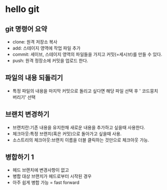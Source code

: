 # hello git

## git 명령어 요약

- clone: 원격 저장소 복사
- add: 스테이지 영역에 작업 파일 추가
- commit: 세이브, 스테이지 영역의 파일들을 가지고 커밋(=세시브)를 만들 수 있다.
- push: 원격 정장소에 커밋을 업로드 한다.

## 파일의 내용 되돌리기

- 특정 파일의 내용을 마지막 커밋으로 돌리고 싶다면 해당 파일 선택 후 ' 코드뭉치 버리기' 선택

## 브랜치 변경하기

- 브랜치란:기존 내용을 유지한채 새로운 내용을 추가하고 싶을때 사용한다.
- 체크아웃:특정 브랜치(혹은 커밋)으로 돌아가고 싶을때 사용.
- 소스트리의 체크아웃:브랜치 이름을 더블 클릭하는 것만으로 체크아웃 가능.


## 병합하기 1

- 헤드 브랜치에 변경사항이 없고
- 병합 대상 브랜치가 헤드로부터 시작된 경우
- 아주 쉽게 병합 가능 = fast forward